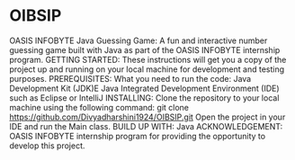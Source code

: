 # OIBSIP
OASIS INFOBYTE Java Guessing Game:
A fun and interactive number guessing game built with Java as part of the OASIS INFOBYTE internship program.
GETTING STARTED:
These instructions will get you a copy of the project up and running on your local machine for development and testing purposes.
PREREQUISITES:
What you need to run the code:
Java Development Kit (JDK)E
Java Integrated Development Environment (IDE) such as Eclipse or IntelliJ
INSTALLING:
Clone the repository to your local machine using the following command: git clone  https://github.com/Divyadharshini1924/OIBSIP.git
Open the project in your IDE and run the Main class.
BUILD UP WITH:
Java
ACKNOWLEDGEMENT:
OASIS INFOBYTE internship program for providing the opportunity to develop this project. 


